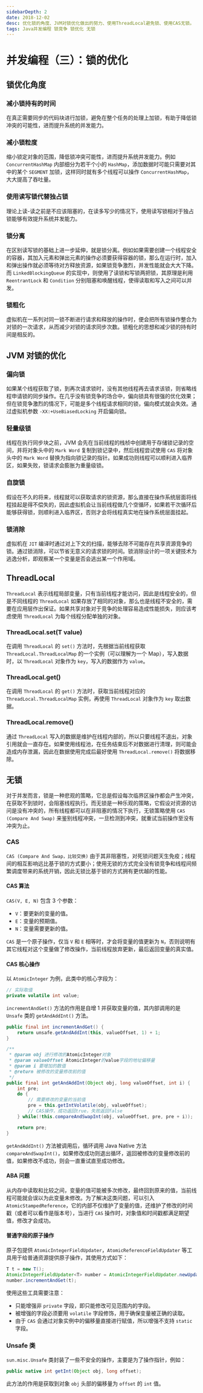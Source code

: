 ```yaml
---
sidebarDepth: 2
date: 2018-12-02
desc: 优化锁的角度、JVM对锁优化做出的努力、使用ThreadLocal避免锁、使用CAS无锁。
tags: Java并发编程 锁竞争 锁优化 无锁
---
```


# 并发编程（三）：锁的优化

## 锁优化角度

### 减小锁持有的时间

在真正需要同步的代码块进行加锁，避免在整个任务的处理上加锁，有助于降低锁冲突的可能性，进而提升系统的并发能力。

### 减小锁粒度

缩小锁定对象的范围，降低锁冲突可能性，进而提升系统并发能力。例如 `ConcurrentHashMap` 内部细分为若干个小的 `HashMap`，添加数据时可能只需要对其中的某个 `SEGMENT` 加锁，这样同时就有多个线程可以操作 `ConcurrentHashMap`，大大提高了吞吐量。

### 使用读写锁代替独占锁

理论上读-读之前是不应该阻塞的，在读多写少的情况下，使用读写锁相对于独占锁能够有效提升系统并发能力。

### 锁分离

在区别读写锁的基础上进一步延伸，就是锁分离。例如如果需要创建一个线程安全的容器，其加入元素和弹出元素的操作必须要获得容器的锁，那么在运行时，加入和弹出操作就必须等待对方释放资源，如果锁竞争激烈，并发性能就会大大下降。而 `LinkedBlockingQueue` 的实现中，则使用了读锁和写锁两把锁，其原理是利用 `ReentrantLock` 和 `Condition` 分别阻塞和唤醒线程，使得读取和写入之间可以并发。

### 锁粗化

虚拟机在一系列对同一锁不断进行请求和释放的操作时，便会把所有锁操作整合为对锁的一次请求，从而减少对锁的请求同步次数。锁粗化的思想和减少锁的持有时间是相反的。

## JVM 对锁的优化

### 偏向锁

如果某个线程获取了锁，到再次请求锁时，没有其他线程再去请求该锁，则省略线程申请锁的同步操作。在几乎没有锁竞争的场合中，偏向锁具有很强的优化效果；但在锁竞争激烈的情况下，可能是多个线程请求相同的锁，偏向模式就会失效。通过虚拟机参数 `-XX:+UseBiasedLocking` 开启偏向锁。

### 轻量级锁

线程在执行同步块之前，JVM 会先在当前线程的栈桢中创建用于存储锁记录的空间，并将对象头中的 `Mark Word` 复制到锁记录中，然后线程尝试使用 `CAS` 将对象头中的 `Mark Word` 替换为指向锁记录的指针。如果成功则线程可以顺利进入临界区，如果失败，锁请求会膨胀为重量级锁。

### 自旋锁

假设在不久的将来，线程就可以获取请求的锁资源，那么直接在操作系统层面将线程挂起是得不偿失的，因此虚拟机会让当前线程做几个空循环，如果若干次循环后能够获得锁，则顺利进入临界区，否则才会将线程真实地在操作系统层面挂起。

### 锁消除

虚拟机在 `JIT` 编译时通过对上下文的扫描，能够去除不可能存在共享资源竞争的锁。通过锁消除，可以节省无意义的请求锁的时间。锁消除设计的一项关键技术为逃逸分析，即观察某一个变量是否会逃出某一个作用域。

## ThreadLocal

`ThreadLocal` 表示线程局部变量，只有当前线程才能访问，因此是线程安全的，但是不同线程的 `ThreadLocal` 如果存放了相同的对象，那么也是线程不安全的，需要在应用层作出保证。如果共享对象对于竞争的处理容易造成性能损失，则应该考虑使用 `ThreadLocal` 为每个线程分配单独的对象。

### ThreadLocal.set(T value)

在调用 `ThreadLocal` 的 `set()` 方法时，先根据当前线程获取 `ThreadLocal.ThreadLocalMap` 的一个实例（可以理解为一个 Map），写入数据时，以 `ThreadLocal` 对象作为 `key`，写入的数据作为 `value`。

### ThreadLocal.get()

在调用 `ThreadLocal` 的 `get()` 方法时，获取当前线程对应的 `ThreadLocal.ThreadLocalMap` 实例，再使用 `ThreadLocal` 对象作为 `key` 取出数据。

### ThreadLocal.remove()

通过 `ThreadLocal` 写入的数据是维护在线程内部的，所以只要线程不退出，对象引用就会一直存在。如果使用线程池，在任务结束后不对数据进行清理，则可能会造成内存泄漏，因此在数据使用完成后最好使用 `ThreadLocal.remove()` 将数据移除。

## 无锁

对于并发而言，锁是一种悲观的策略，它总是假设每次临界区操作都会产生冲突，在获取不到锁时，会阻塞线程执行。而无锁是一种乐观的策略，它假设对资源的访问是没有冲突的，所有线程都可以在非阻塞的情况下执行，无锁策略使用 `CAS (Compare And Swap)` 来鉴别线程冲突，一旦检测到冲突，就重试当前操作至没有冲突为止。

### CAS

`CAS (Compare And Swap，比较交换)` 由于其非阻塞性，对死锁问题天生免疫；线程间的相互影响远比基于锁的方式要小；使用无锁的方式完全没有锁竞争和线程间频繁调度带来的系统开销，因此无锁比基于锁的方式拥有更优越的性能。

#### CAS 算法

`CAS(V, E, N)` 包含 3 个参数：

- `V`：要更新的变量的值。
- `E`：变量的预期值。
- `N`：变量需要更新的值。

`CAS` 是一个原子操作，仅当 `V` 和 `E` 相等时，才会将变量的值更新为 `N`，否则说明有其它线程对这个变量做了修改操作，当前线程放弃更新，最后返回变量的真实值。

#### CAS 核心操作

以 `AtomicInteger` 为例，此类中的核心字段为：

```java
// 实际取值
private volatile int value;
```

`incrementAndGet()` 方法的作用是自增 1 并获取变量的值，其内部调用的是 `Unsafe` 类的 `getAndAddInt()` 方法。

```java
public final int incrementAndGet() {
    return unsafe.getAndAddInt(this, valueOffset, 1) + 1;
}

/**
 * @param obj 进行修改的AtomicInteger对象
 * @param valueOffset AtomicInteger的value字段的地址偏移量
 * @param i 要增加的数值
 * @return 被修改的变量修改前的值
 */
public final int getAndAddInt(Object obj, long valueOffset, int i) {
    int pre;
    do {
        // 需要修改的变量的当前值
        pre = this.getIntVolatile(obj, valueOffset);
        // CAS操作，成功返回true，失败返回false
    } while(!this.compareAndSwapInt(obj, valueOffset, pre, pre + i));

    return pre;
}
```

`getAndAddInt()` 方法被调用后，循环调用 Java Native 方法 `compareAndSwapInt()`，如果修改成功则退出循环，返回被修改的变量修改前的值，如果修改不成功，则会一直重试直至成功修改。

#### ABA 问题

从内存中读取和比较之间，变量的值可能被多次修改，最终回到原来的值，当前线程可能就会误以为此变量未修改。为了解决这类问题，可以引入 `AtomicStampedReference`，它的内部不仅维护了变量的值，还维护了修改的时间戳（或者可以看作是版本号），当进行 `CAS` 操作时，对象值和时间戳都满足期望值，修改才会成功。

#### 普通字段的原子操作

原子包提供 `AtomicIntegerFieldUpdater`，`AtomicReferenceFieldUpdater` 等工具用于给普通资源提供原子操作，其使用方式如下：

```java
T t = new T();
AtomicIntegerFieldUpdater<T> number = AtomicIntegerFieldUpdater.newUpdater(T.class, "number");
number.incrementAndGet(t);
```

使用这些工具需要注意：

- 只能增强非 `private` 字段，即只能修改可见范围内的字段。
- 被增强的字段必须要用 `volatile` 字段修饰，用于确保变量被正确的读取。
- 由于 `CAS` 会通过对象实例中的偏移量直接进行赋值，所以增强不支持 `static` 字段。

### Unsafe 类

`sun.misc.Unsafe` 类封装了一些不安全的操作，主要是为了操作指针，例如：

```java
public native int getInt(Object obj, long offset);
```

此方法的作用是获取到对象 `obj` 头部的偏移量为 `offset` 的 `int` 值。
